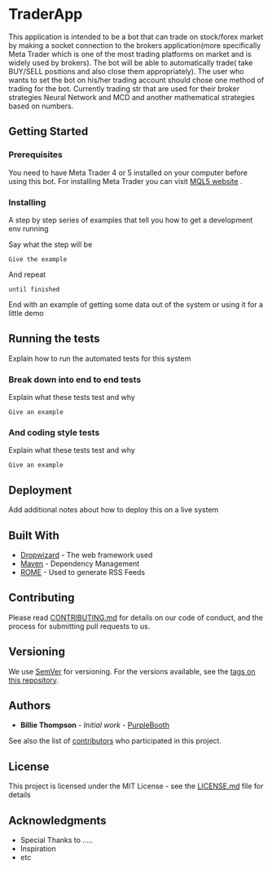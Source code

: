 # TraderApp

This application is intended to be a bot that can trade on stock/forex market by
making a socket connection to the brokers application(more specifically Meta Trader
which is one of the most trading platforms on market and is widely used by brokers).
The bot will be able to automatically trade( take BUY/SELL positions and also
close them appropriately). The user who wants to set the bot on his/her trading account
should chose one method of trading for the bot. Currently trading str that are used for their broker
strategies Neural Network and MCD and another mathematical strategies based on numbers.


## Getting Started


### Prerequisites

You need to have Meta Trader 4 or 5 installed on your computer before using this bot.
For installing Meta Trader you can visit [MQL5 website](www.mql5.com) .


### Installing

A step by step series of examples that tell you how to get a development env running

Say what the step will be

```
Give the example
```

And repeat

```
until finished
```

End with an example of getting some data out of the system or using it for a little demo

## Running the tests

Explain how to run the automated tests for this system

### Break down into end to end tests

Explain what these tests test and why

```
Give an example
```

### And coding style tests

Explain what these tests test and why

```
Give an example
```

## Deployment

Add additional notes about how to deploy this on a live system

## Built With

* [Dropwizard](http://www.dropwizard.io/1.0.2/docs/) - The web framework used
* [Maven](https://maven.apache.org/) - Dependency Management
* [ROME](https://rometools.github.io/rome/) - Used to generate RSS Feeds

## Contributing

Please read [CONTRIBUTING.md](https://gist.github.com/PurpleBooth/b24679402957c63ec426) for details on our code of conduct, and the process for submitting pull requests to us.

## Versioning

We use [SemVer](http://semver.org/) for versioning. For the versions available, see the [tags on this repository](https://github.com/your/project/tags).

## Authors

* **Billie Thompson** - *Initial work* - [PurpleBooth](https://github.com/PurpleBooth)

See also the list of [contributors](https://github.com/your/project/contributors) who participated in this project.

## License

This project is licensed under the MIT License - see the [LICENSE.md](LICENSE.md) file for details

## Acknowledgments

* Special Thanks to .....
* Inspiration
* etc
